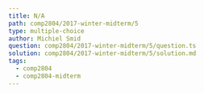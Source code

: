 ```yaml
---
title: N/A
path: comp2804/2017-winter-midterm/5
type: multiple-choice
author: Michiel Smid
question: comp2804/2017-winter-midterm/5/question.ts
solution: comp2804/2017-winter-midterm/5/solution.md
tags:
  - comp2804
  - comp2804-midterm
---
```

